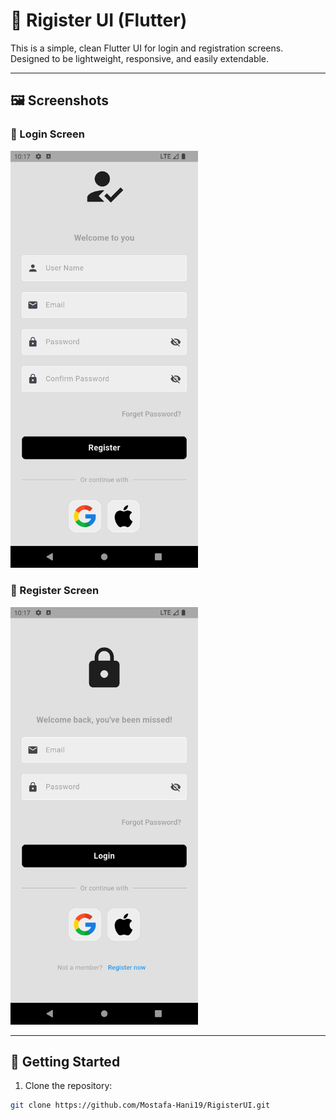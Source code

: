 # 📱 Rigister UI (Flutter)

This is a simple, clean Flutter UI for login and registration screens.  
Designed to be lightweight, responsive, and easily extendable.

---

## 🖼️ Screenshots

### 🔐 Login Screen

<img src="https://github.com/Mostafa-Hani19/RigisterUI/blob/main/assets/loginScreen.PNG?raw=true" width="300"/>

### 📝 Register Screen

<img src="https://github.com/Mostafa-Hani19/RigisterUI/blob/main/assets/rigisterScreen.PNG?raw=true" width="300"/>

---

## 🚀 Getting Started

1. Clone the repository:
```bash
git clone https://github.com/Mostafa-Hani19/RigisterUI.git
